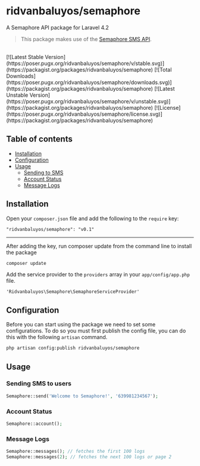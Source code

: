 ridvanbaluyos/semaphore
=======

A Semaphore API package for Laravel 4.2

> This package makes use of the [Semaphore SMS API](http://http://semaphore.co/).<br />

<br />
[![Latest Stable Version](https://poser.pugx.org/ridvanbaluyos/semaphore/v/stable.svg)](https://packagist.org/packages/ridvanbaluyos/semaphore) [![Total Downloads](https://poser.pugx.org/ridvanbaluyos/semaphore/downloads.svg)](https://packagist.org/packages/ridvanbaluyos/semaphore) [![Latest Unstable Version](https://poser.pugx.org/ridvanbaluyos/semaphore/v/unstable.svg)](https://packagist.org/packages/ridvanbaluyos/semaphore) [![License](https://poser.pugx.org/ridvanbaluyos/semaphore/license.svg)](https://packagist.org/packages/ridvanbaluyos/semaphore)

## Table of contents ##
- [Installation](#installation)
- [Configuration](#configuration)
- [Usage](#usage)
    - [Sending to SMS](#sending-sms-to-users)
    - [Account Status](#account-status)
    - [Message Logs](#message-logs)

## Installation ##
Open your `composer.json` file and add the following to the `require` key:

    "ridvanbaluyos/semaphore": "v0.1"

---

After adding the key, run composer update from the command line to install the package

```bash
composer update
```

Add the service provider to the `providers` array in your `app/config/app.php` file.

    'Ridvanbaluyos\Semaphore\SemaphoreServiceProvider'

## Configuration ##
Before you can start using the package we need to set some configurations.
To do so you must first publish the config file, you can do this with the following `artisan` command.

```bash
php artisan config:publish ridvanbaluyos/semaphore
```

## Usage ##
### Sending SMS to users
```php
Semaphore::send('Welcome to Semaphore!', '639981234567');
```

### Account Status
```php
Semaphore::account();
```

### Message Logs
```php
Semaphore::messages(); // fetches the first 100 logs
Semaphore::messages(2); // fetches the next 100 logs or page 2
```
